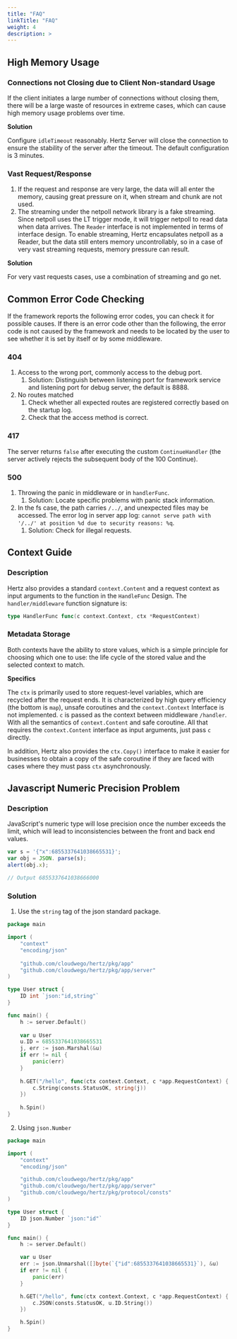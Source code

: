 ```yaml
---
title: "FAQ"
linkTitle: "FAQ"
weight: 4
description: >
---
```


## High Memory Usage

### Connections not Closing due to Client Non-standard Usage

If the client initiates a large number of connections without closing them, there will be a large waste of resources in extreme cases, which can cause high memory usage problems over time.

**Solution**

Configure `idleTimeout` reasonably. Hertz Server will close the connection to ensure the stability of the server after the timeout. The default configuration is 3 minutes.

### Vast Request/Response

1. If the request and response are very large, the data will all enter the memory, causing great pressure on it, when stream and chunk are not used.
2. The streaming under the netpoll network library is a fake streaming. Since netpoll uses the LT trigger mode, it will trigger netpoll to read data when data arrives. The `Reader` interface is not implemented in terms of interface design. To enable streaming, Hertz encapsulates netpoll as a Reader, but the data still enters memory uncontrollably, so in a case of very vast streaming requests, memory pressure can result.

**Solution**

For very vast requests cases, use a combination of streaming and go net.

## Common Error Code Checking

If the framework reports the following error codes, you can check it for possible causes. If there is an error code other than the following, the error code is not caused by the framework and needs to be located by the user to see whether it is set by itself or by some middleware.

### 404

1. Access to the wrong port, commonly access to the debug port.
   1. Solution: Distinguish between listening port for framework service and listening port for debug server, the default is 8888.
2. No routes matched
   1. Check whether all expected routes are registered correctly based on the startup log.
   2. Check that the access method is correct.

### 417

The server returns `false` after executing the custom `ContinueHandler` (the server actively rejects the subsequent body of the 100 Continue).

### 500

1. Throwing the panic in middleware or in `handlerFunc`.
   1. Solution: Locate specific problems with panic stack information.
2. In the fs case, the path carries `/../`, and unexpected files may be accessed. The error log in server app log: `cannot serve path with '/../' at position %d due to security reasons: %q`.
   1. Solution: Check for illegal requests.

## Context Guide

### Description

Hertz also provides a standard `context.Content` and a request context as input arguments to the function in the `HandleFunc` Design. The `handler/middleware` function signature is:

```go
type HandlerFunc func(c context.Context, ctx *RequestContext)
```

### Metadata Storage

Both contexts have the ability to store values, which is a simple principle for choosing which one to use: the life cycle of the stored value and the selected context to match.

**Specifics**

The `ctx` is primarily used to store request-level variables, which are recycled after the request ends. It is characterized by high query efficiency (the bottom is `map`), unsafe coroutines and the `context.Context` Interface is not implemented.
`c` is passed as the context between middleware `/handler`. With all the semantics of `context.Content` and safe coroutine. All that requires the `context.Content` interface as input arguments, just pass `c` directly.

In addition, Hertz also provides the `ctx.Copy()` interface to make it easier for businesses to obtain a copy of the safe coroutine if they are faced with cases where they must pass `ctx` asynchronously.

## Javascript Numeric Precision Problem

### Description

JavaScript's numeric type will lose precision once the number exceeds the limit, which will lead to inconsistencies between the front and back end values.

```javascript
var s = '{"x":6855337641038665531}';
var obj = JSON. parse(s);
alert(obj.x);

// Output 6855337641038666000
```

### Solution

1. Use the `string` tag of the json standard package.

```go
package main

import (
    "context"
    "encoding/json"
    
    "github.com/cloudwego/hertz/pkg/app"
    "github.com/cloudwego/hertz/pkg/app/server"
)

type User struct {
    ID int `json:"id,string"`
}

func main() {
    h := server.Default()
    
    var u User
    u.ID = 6855337641038665531
    j, err := json.Marshal(&u)
    if err != nil {
        panic(err)
    }
    
    h.GET("/hello", func(ctx context.Context, c *app.RequestContext) {
        c.String(consts.StatusOK, string(j))
    })
    
    h.Spin()
}
```

2. Using `json.Number`

```go
package main

import (
    "context"
    "encoding/json"

    "github.com/cloudwego/hertz/pkg/app"
    "github.com/cloudwego/hertz/pkg/app/server"
    "github.com/cloudwego/hertz/pkg/protocol/consts"
)

type User struct {
    ID json.Number `json:"id"`
}

func main() {
    h := server.Default()

    var u User
    err := json.Unmarshal([]byte(`{"id":6855337641038665531}`), &u)
    if err != nil {
        panic(err)
    }

    h.GET("/hello", func(ctx context.Context, c *app.RequestContext) {
        c.JSON(consts.StatusOK, u.ID.String())
    })

    h.Spin()
}
```
